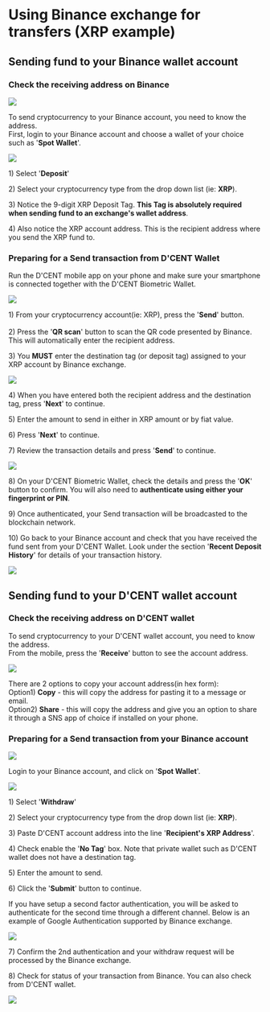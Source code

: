 # Using Binance exchange for transfers (XRP example)

## Sending fund to your Binance wallet account

### Check the receiving address on Binance

![](../.gitbook/assets/binance1.png)

To send cryptocurrency to your Binance account, you need to know the address. \
First, login to your Binance account and choose a wallet of your choice such as '**Spot Wallet**'.

![](../.gitbook/assets/binance2.png)

1\) Select '**Deposit**'

2\) Select your cryptocurrency type from the drop down list (ie: **XRP**).

3\) Notice the 9-digit XRP Deposit Tag. **This Tag is absolutely required when sending fund to an exchange's wallet address**.&#x20;

4\) Also notice the XRP account address. This is the recipient address where you send the XRP fund to.

### Preparing for a Send transaction from D'CENT Wallet

Run the D'CENT mobile app on your phone and make sure your smartphone is connected together with the D'CENT Biometric Wallet.&#x20;

![](../.gitbook/assets/binance3.png)

1\) From your cryptocurrency account(ie: XRP), press the '**Send**' button.\
\
2\) Press the '**QR scan**' button to scan the QR code presented by Binance. This will automatically enter the recipient address.

3\) You **MUST** enter the destination tag (or deposit tag) assigned to your XRP account by Binance exchange.

![](../.gitbook/assets/binance4.png)

4\) When you have entered both the recipient address and the destination tag, press '**Next**' to continue.

5\) Enter the amount to send in either in XRP amount or by fiat value.

6\) Press '**Next**' to continue.

7\) Review the transaction details and press '**Send**' to continue.

![](../.gitbook/assets/binance5.png)

8\) On your D'CENT Biometric Wallet, check the details and press the '**OK**' button to confirm. You will also need to **authenticate using either your fingerprint or PIN**.

9\) Once authenticated, your Send transaction will be broadcasted to the blockchain network.

10\) Go back to your Binance account and check that you have received the fund sent from your D'CENT Wallet. Look under the section '**Recent Deposit History**' for details of your transaction history.

![](../.gitbook/assets/binance6.png)

## Sending fund to your D'CENT wallet account

### Check the receiving address on D'CENT wallet

To send cryptocurrency to your D'CENT wallet account, you need to know the address. \
From the mobile, press the '**Receive**' button to see the account address.

![](../.gitbook/assets/binance7.png)

There are 2 options to copy your account address(in hex form):\
Option1) **Copy** - this will copy the address for pasting it to a message or email.\
Option2) **Share** - this will copy the address and give you an option to share it through a SNS app of choice if installed on your phone.

### Preparing for a Send transaction from your Binance account

![](../.gitbook/assets/binance1.png)

Login to your Binance account, and click on '**Spot Wallet**'.

![](../.gitbook/assets/binance8.png)

1\) Select '**Withdraw**'

2\) Select your cryptocurrency type from the drop down list (ie: **XRP**).

3\) Paste D'CENT account address into the line '**Recipient's XRP Address**'.

4\) Check enable the '**No Tag**' box. Note that private wallet such as D'CENT wallet does not have a destination tag.

5\) Enter the amount to send.

6\) Click the '**Submit**' button to continue.

If you have setup a second factor authentication, you will be asked to authenticate for the second time through a different channel. Below is an example of Google Authentication supported by Binance exchange.

![](../.gitbook/assets/binance10.png)

7\) Confirm the 2nd authentication and your withdraw request will be processed by the Binance exchange.

8\) Check for status of your transaction from Binance. You can also check from D'CENT wallet.

![](../.gitbook/assets/binance11.png)
